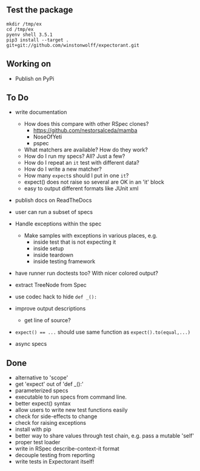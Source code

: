 ## Test the package

    mkdir /tmp/ex
    cd /tmp/ex
    pyenv shell 3.5.1
    pip3 install --target . git+git://github.com/winstonwolff/expectorant.git

## Working on

- Publish on PyPi


## To Do

- write documentation
    - How does this compare with other RSpec clones?
        - https://github.com/nestorsalceda/mamba
        - NoseOfYeti
        - pspec
    - What matchers are available?  How do they work?
    - How do I run my specs? All? Just a few?
    - How do I repeat an `it` test with different data?
    - How do I write a new matcher?
    - How many `expect`s should I put in one `it`?
    - expect() does not raise so several are OK in an 'it' block
    - easy to output different formats like JUnit xml

- publish docs on ReadTheDocs

- user can run a subset of specs

- Handle exceptions within the spec
    - Make samples with exceptions in various places, e.g.
        - inside test that is not expecting it
        - inside setup
        - inside teardown
        - inside testing framework

- have runner run doctests too? With nicer colored output?

- extract TreeNode from Spec

- use codec hack to hide `def _():`

- improve output descriptions
    - get line of source?

- `expect() == ...` should use same function as `expect().to(equal,...)`

- async specs



## Done
- alternative to 'scope'
- get 'expect' out of 'def _():'
- parameterized specs
- executable to run specs from command line.
- better expect() syntax
- allow users to write new test functions easily
- check for side-effects to change
- check for raising exceptions
- install with pip
- better way to share values through test chain, e.g. pass a mutable 'self'
- proper test loader
- write in RSpec describe-context-it format
- decouple testing from reporting
- write tests in Expectorant itself!

